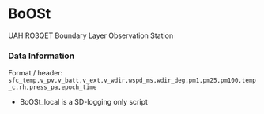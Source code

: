 # BoOSt
 UAH RO3QET Boundary Layer Observation Station


### Data Information
Format / header:
```sfc_temp,v_pv,v_batt,v_ext,v_wdir,wspd_ms,wdir_deg,pm1,pm25,pm100,temp_c,rh,press_pa,epoch_time```

- BoOSt_local is a SD-logging only script

